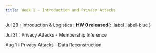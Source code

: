 ```yaml
---
title: Week 1 - Introduction and Privacy Attacks
---
```


Jul 29
: Introduction & Logistics
: **HW 0 released**{: .label .label-blue }

Jul 31
: Privacy Attacks - Membership Inference


Aug 1
: Privacy Attacks - Data Reconstruction



